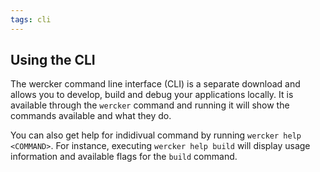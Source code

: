 ```yaml
---
tags: cli
---
```


## Using the CLI

The wercker command line interface (CLI) is a separate download and
allows you to develop, build and debug your applications locally. It is
available through the `wercker` command and running it will show the
commands available and what they do.

You can also get help for indidivual command by running `wercker help <COMMAND>`. For instance, executing `wercker help build` will display
usage information and available flags for the `build` command.
